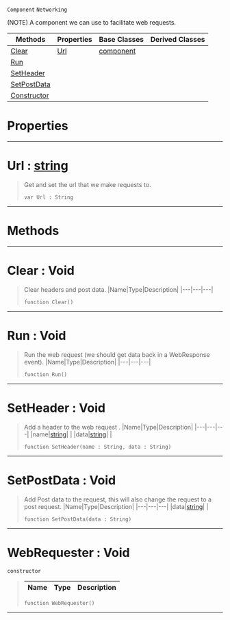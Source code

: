  `Component` `Networking`



(NOTE) A component we can use to facilitate web requests.

|Methods|Properties|Base Classes|Derived Classes|
|---|---|---|---|
|[ Clear](https://github.com/PlasmaEngine/PlasmaDocs/tree/master/docs/C%2B%2B/code_reference/class_reference/webrequester.markdown#clear-void)|[ Url](https://github.com/PlasmaEngine/PlasmaDocs/tree/master/docs/C%2B%2B/code_reference/class_reference/webrequester.markdown#url-plasma-engine-document)|[component](https://github.com/PlasmaEngine/PlasmaDocs/tree/master/docs/C%2B%2B/code_reference/class_reference/component.markdown)| |
|[ Run](https://github.com/PlasmaEngine/PlasmaDocs/tree/master/docs/C%2B%2B/code_reference/class_reference/webrequester.markdown#run-void)| | | |
|[ SetHeader](https://github.com/PlasmaEngine/PlasmaDocs/tree/master/docs/C%2B%2B/code_reference/class_reference/webrequester.markdown#setheader-void)| | | |
|[ SetPostData](https://github.com/PlasmaEngine/PlasmaDocs/tree/master/docs/C%2B%2B/code_reference/class_reference/webrequester.markdown#setpostdata-void)| | | |
|[ Constructor](https://github.com/PlasmaEngine/PlasmaDocs/tree/master/docs/C%2B%2B/code_reference/class_reference/webrequester.markdown#webrequester-void)| | | |


 #  Properties


---  
 #  Url : [string](https://github.com/PlasmaEngine/PlasmaDocs/tree/master/docs/C%2B%2B/code_reference/lightning_base_types/string.markdown)

> Get and set the url that we make requests to.
> ``` lang=cpp, name=Lightning
> var Url : String


---  
 #  Methods


---  
 #  Clear : Void

> Clear headers and post data.
> |Name|Type|Description|
> |---|---|---|
> ``` lang=cpp, name=Lightning
> function Clear()
> ``` 


---  
 #  Run : Void

> Run the web request (we should get data back in a WebResponse event).
> |Name|Type|Description|
> |---|---|---|
> ``` lang=cpp, name=Lightning
> function Run()
> ``` 


---  
 #  SetHeader : Void

> Add a header to the web request .
> |Name|Type|Description|
> |---|---|---|
> |name|[string](https://github.com/PlasmaEngine/PlasmaDocs/tree/master/docs/C%2B%2B/code_reference/lightning_base_types/string.markdown)| |
> |data|[string](https://github.com/PlasmaEngine/PlasmaDocs/tree/master/docs/C%2B%2B/code_reference/lightning_base_types/string.markdown)| |
> ``` lang=cpp, name=Lightning
> function SetHeader(name : String, data : String)
> ``` 


---  
 #  SetPostData : Void

> Add Post data to the request, this will also change the request to a post request.
> |Name|Type|Description|
> |---|---|---|
> |data|[string](https://github.com/PlasmaEngine/PlasmaDocs/tree/master/docs/C%2B%2B/code_reference/lightning_base_types/string.markdown)| |
> ``` lang=cpp, name=Lightning
> function SetPostData(data : String)
> ``` 


---  
 #  WebRequester : Void

 `constructor`

> 
> |Name|Type|Description|
> |---|---|---|
> ``` lang=cpp, name=Lightning
> function WebRequester()
> ``` 


---  
 

 